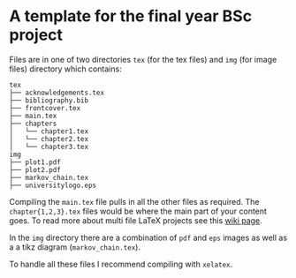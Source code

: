# A template for the final year BSc project

Files are in one of two directories `tex` (for the tex files) and `img` (for
image files) directory which contains:

    tex
    ├── acknowledgements.tex
    ├── bibliography.bib
    ├── frontcover.tex
    ├── main.tex
    ├── chapters
    │   └── chapter1.tex
    │   └── chapter2.tex
    │   └── chapter3.tex
    img
    ├── plot1.pdf
    ├── plot2.pdf
    ├── markov_chain.tex
    ├── universitylogo.eps

Compiling the `main.tex` file pulls in all the other files as required.  The
`chapter{1,2,3}.tex` files would be where the main part of your content goes.
To read more about multi file LaTeX projects see this [wiki
page](https://en.wikibooks.org/wiki/LaTeX/Modular_Documents).

In the `img` directory there are a combination of `pdf` and `eps` images as
well as a a tikz diagram (`markov_chain.tex`).

To handle all these files I recommend compiling with `xelatex`.

